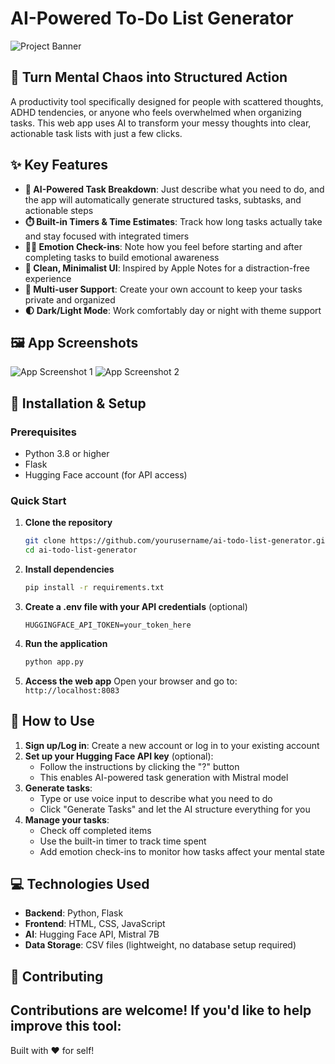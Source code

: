 # AI-Powered To-Do List Generator

![Project Banner](https://github.com/yourusername/ai-todo-list-generator/raw/main/static/images/banner.png)

## 🧠 Turn Mental Chaos into Structured Action

A productivity tool specifically designed for people with scattered thoughts, ADHD tendencies, or anyone who feels overwhelmed when organizing tasks. This web app uses AI to transform your messy thoughts into clear, actionable task lists with just a few clicks.

## ✨ Key Features

- **🤖 AI-Powered Task Breakdown**: Just describe what you need to do, and the app will automatically generate structured tasks, subtasks, and actionable steps
- **⏱️ Built-in Timers & Time Estimates**: Track how long tasks actually take and stay focused with integrated timers
- **😮‍💨 Emotion Check-ins**: Note how you feel before starting and after completing tasks to build emotional awareness
- **🍏 Clean, Minimalist UI**: Inspired by Apple Notes for a distraction-free experience
- **👥 Multi-user Support**: Create your own account to keep your tasks private and organized
- **🌓 Dark/Light Mode**: Work comfortably day or night with theme support

## 🖼️ App Screenshots

![App Screenshot 1](https://github.com/yourusername/ai-todo-list-generator/raw/main/static/images/screenshot1.png)
![App Screenshot 2](https://github.com/yourusername/ai-todo-list-generator/raw/main/static/images/screenshot2.png)

## 🔧 Installation & Setup

### Prerequisites
- Python 3.8 or higher
- Flask
- Hugging Face account (for API access)

### Quick Start

1. **Clone the repository**
   ```bash
   git clone https://github.com/yourusername/ai-todo-list-generator.git
   cd ai-todo-list-generator
   ```

2. **Install dependencies**
   ```bash
   pip install -r requirements.txt
   ```

3. **Create a .env file with your API credentials** (optional)
   ```
   HUGGINGFACE_API_TOKEN=your_token_here
   ```

4. **Run the application**
   ```bash
   python app.py
   ```

5. **Access the web app**
   Open your browser and go to: `http://localhost:8083`

## 🚀 How to Use

1. **Sign up/Log in**: Create a new account or log in to your existing account
2. **Set up your Hugging Face API key** (optional):
   - Follow the instructions by clicking the "?" button
   - This enables AI-powered task generation with Mistral model
3. **Generate tasks**:
   - Type or use voice input to describe what you need to do
   - Click "Generate Tasks" and let the AI structure everything for you
4. **Manage your tasks**:
   - Check off completed items
   - Use the built-in timer to track time spent
   - Add emotion check-ins to monitor how tasks affect your mental state

## 💻 Technologies Used

- **Backend**: Python, Flask
- **Frontend**: HTML, CSS, JavaScript
- **AI**: Hugging Face API, Mistral 7B
- **Data Storage**: CSV files (lightweight, no database setup required)

## 🤝 Contributing

Contributions are welcome! If you'd like to help improve this tool:
---

Built with ❤️ for self!